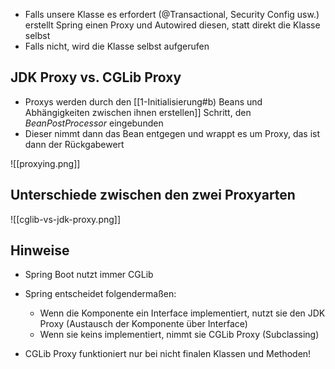 - Falls unsere Klasse es erfordert (@Transactional, Security Config usw.) erstellt Spring einen Proxy und Autowired diesen, statt direkt die Klasse selbst
- Falls nicht, wird die Klasse selbst aufgerufen

## JDK Proxy vs. CGLib Proxy
- Proxys werden durch den [[1-Initialisierung#b) Beans und Abhängigkeiten zwischen ihnen erstellen]] Schritt, den *BeanPostProcessor* eingebunden
- Dieser nimmt dann das Bean entgegen und wrappt es um Proxy, das ist dann der Rückgabewert

![[proxying.png]]

## Unterschiede zwischen den zwei Proxyarten
![[cglib-vs-jdk-proxy.png]]

## Hinweise
- Spring Boot nutzt immer CGLib
- Spring entscheidet folgendermaßen:
	- Wenn die Komponente ein Interface implementiert, nutzt sie den JDK Proxy (Austausch der Komponente über Interface)
	- Wenn sie keins implementiert, nimmt sie CGLib Proxy (Subclassing)

- CGLib Proxy funktioniert nur bei nicht finalen Klassen und Methoden!
